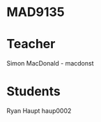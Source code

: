 MAD9135
=======

Teacher
=======

Simon MacDonald - macdonst

Students
========
Ryan Haupt haup0002
